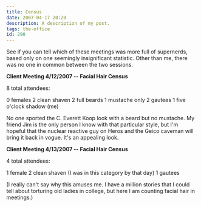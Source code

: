 ```yaml
---
title: Census
date: 2007-04-17 20:20
description: A description of my post.
tags: the-office
id: 290
---
```

See if you can tell which of these meetings was more full of supernerds, based only on one seemingly insignificant statistic.  Other than me, there was no one in common between the two sessions.

<b>Client Meeting 4/12/2007 -- Facial Hair Census</b>

8 total attendees:

0 females
2 clean shaven
2 full beards
1 mustache only
2 gautees
1 five o'clock shadow (me)

No one sported the C. Everett Koop look with a beard but no mustache.  My friend Jim is the only person I know with that particular style, but I'm hopeful that the nuclear reactive guy on Heros and the Geico caveman will bring it back in vogue.  It's an appealing look.

<b>Client Meeting 4/13/2007 -- Facial Hair Census</b>

4 total attendees:

1 female
2 clean shaven (I was in this category by that day)
1 gautees

(I really can't say why this amuses me.  I have a million stories that I could tell about torturing old ladies in college, but here I am counting facial hair in meetings.)
